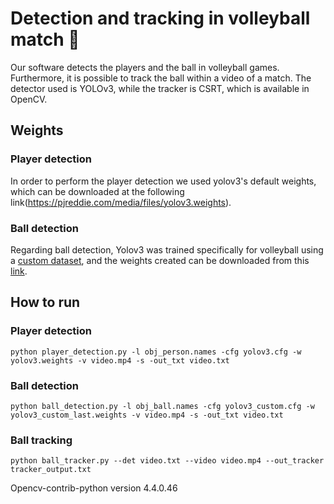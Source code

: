 # Detection and tracking in volleyball match :volleyball:
Our software detects the players and the ball in volleyball games. Furthermore, it is possible to track the ball within a video of a match. The detector used is YOLOv3, while the tracker is CSRT, which is available in OpenCV. 

## Weights
### Player detection
In order to perform the player detection we used yolov3's default weights, which can be downloaded at the following link(https://pjreddie.com/media/files/yolov3.weights).
### Ball detection
Regarding ball detection, Yolov3 was trained specifically for volleyball using a [custom dataset](https://drive.google.com/file/d/1NUJIKjXq0BO84ipHVLFN9xxuy0RfRaWg/view?usp=sharing), and the weights created can be downloaded from this [link](https://drive.google.com/file/d/134TUXIisUhudCI5CO8rZinv-CR9K7P_r/view?usp=sharing).

## How to run
### Player detection
```
python player_detection.py -l obj_person.names -cfg yolov3.cfg -w yolov3.weights -v video.mp4 -s -out_txt video.txt
```
### Ball detection
```
python ball_detection.py -l obj_ball.names -cfg yolov3_custom.cfg -w yolov3_custom_last.weights -v video.mp4 -s -out_txt video.txt
```
### Ball tracking
```
python ball_tracker.py --det video.txt --video video.mp4 --out_tracker tracker_output.txt
```


Opencv-contrib-python version 4.4.0.46
